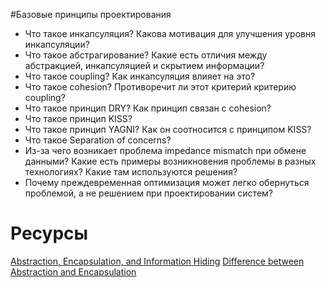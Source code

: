 #Базовые принципы проектирования

* Что такое инкапсуляция? Какова мотивация для улучшения уровня инкапсуляции?
* Что такое абстрагирование? Какие есть отличия между абстракцией, инкапсуляцией и скрытием информации?
* Что такое coupling? Как инкапсуляция влияет на это?
* Что такое cohesion? Противоречит ли этот критерий критерию coupling?
* Что такое принцип DRY? Как принцип связан с cohesion?
* Что такое принцип KISS?
* Что такое принцип YAGNI? Как он соотносится с принципом KISS?
* Что такое Separation of concerns?
* Из-за чего возникает проблема impedance mismatch при обмене данными? Какие есть примеры возникновения проблемы в разных технологиях? Какие там используются решения?
* Почему преждевременная оптимизация может легко обернуться проблемой, а не решением при проектировании систем?


# Ресурсы
[Abstraction, Encapsulation, and Information Hiding](http://www.tonymarston.co.uk/php-mysql/abstraction.txt)
[Difference between Abstraction and Encapsulation](https://www.guru99.com/difference-between-abstraction-and-encapsulation.html#2)